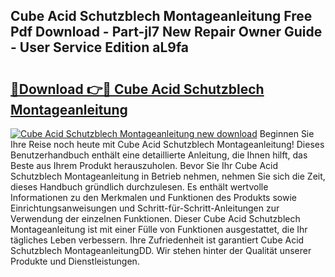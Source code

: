 ## Cube Acid Schutzblech Montageanleitung Free Pdf Download - Part-jl7 New Repair Owner Guide - User Service Edition aL9fa

# <h2><a href="http://df74ke.blite.top/?on=Cube+Acid+Schutzblech+Montageanleitung">🔗Download 👉🔴 Cube Acid Schutzblech Montageanleitung</a></h2>

[![Cube Acid Schutzblech Montageanleitung new download](https://i.imgur.com/lujVjoI.png)](http://df74ke.blite.top/?on=Cube+Acid+Schutzblech+Montageanleitung)
Beginnen Sie Ihre Reise noch heute mit Cube Acid Schutzblech Montageanleitung! Dieses Benutzerhandbuch enthält eine detaillierte Anleitung, die Ihnen hilft, das Beste aus Ihrem Produkt herauszuholen. Bevor Sie Ihr Cube Acid Schutzblech Montageanleitung in Betrieb nehmen, nehmen Sie sich die Zeit, dieses Handbuch gründlich durchzulesen. Es enthält wertvolle Informationen zu den Merkmalen und Funktionen des Produkts sowie Einrichtungsanweisungen und Schritt-für-Schritt-Anleitungen zur Verwendung der einzelnen Funktionen. Dieser Cube Acid Schutzblech Montageanleitung ist mit einer Fülle von Funktionen ausgestattet, die Ihr tägliches Leben verbessern. Ihre Zufriedenheit ist garantiert Cube Acid Schutzblech MontageanleitungDD. Wir stehen hinter der Qualität unserer Produkte und Dienstleistungen.
